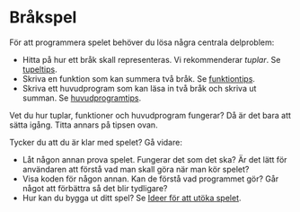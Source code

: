 Bråkspel
========

För att programmera spelet behöver du lösa några centrala delproblem:

* Hitta på hur ett bråk skall representeras. Vi rekommenderar *tuplar*. Se [tupeltips](prog1.md).
* Skriva en funktion som kan summera två bråk. Se [funktiontips](prog2.md).
* Skriva ett huvudprogram som kan läsa in två bråk och skriva ut summan. Se [huvudprogramtips](prog3.md).

Vet du hur tuplar, funktioner och huvudprogram fungerar? Då är det bara att sätta igång. Titta annars på tipsen ovan.

Tycker du att du är klar med spelet? Gå vidare:

* Låt någon annan prova spelet. Fungerar det som det ska? Är det lätt för användaren att förstå vad man skall göra när man kör spelet?
* Visa koden för någon annan. Kan de förstå vad programmet gör? Går något att förbättra så det blir tydligare?
* Hur kan du bygga ut ditt spel? Se [Ideer för att utöka spelet](spel2.md).
